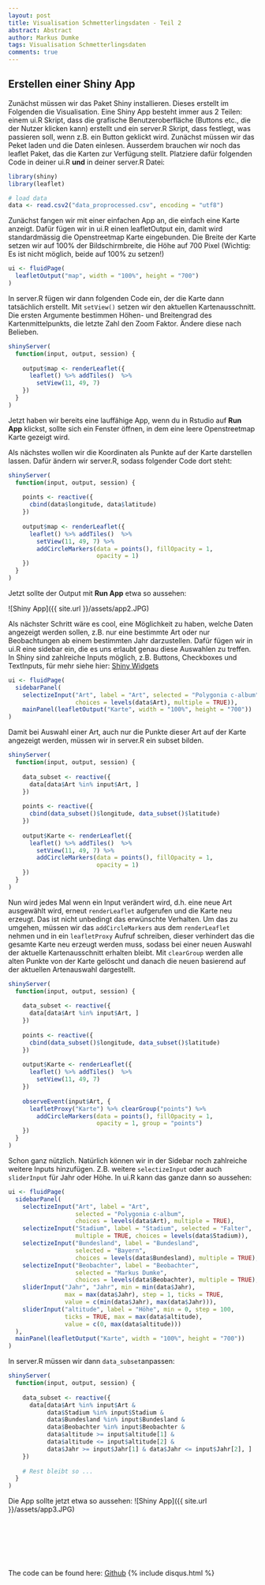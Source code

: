 ```yaml
---
layout: post
title: Visualisation Schmetterlingsdaten - Teil 2
abstract: Abstract
author: Markus Dumke
tags: Visualisation Schmetterlingsdaten
comments: true
---
```


## Erstellen einer Shiny App
Zunächst müssen wir das Paket Shiny installieren. Dieses erstellt im Folgenden die Visualisation. Eine Shiny App besteht immer aus 2 Teilen: einem ui.R Skript, dass die grafische Benutzeroberfläche (Buttons etc., die der Nutzer klicken kann) erstellt und ein server.R Skript, dass festlegt, was passieren soll, wenn z.B. ein Button geklickt wird. Zunächst müssen wir das Peket laden und die Daten einlesen. Ausserdem brauchen wir noch das leaflet Paket, das die Karten zur Verfügung stellt. Platziere dafür folgenden Code in deiner ui.R **und** in deiner server.R Datei:

```r
library(shiny)
library(leaflet)

# load data
data <- read.csv2("data_proprocessed.csv", encoding = "utf8")
```

Zunächst fangen wir mit einer einfachen App an, die einfach eine Karte anzeigt. Dafür fügen wir in ui.R einen leafletOutput ein, damit wird standardmässig die Openstreetmap Karte eingebunden. Die Breite der Karte setzen wir auf 100% der Bildschirmbreite, die Höhe auf 700 Pixel (Wichtig: Es ist nicht möglich, beide auf 100% zu setzen!)

```r
ui <- fluidPage(
  leafletOutput("map", width = "100%", height = "700")
)
```

In server.R fügen wir dann folgenden Code ein, der die Karte dann tatsächlich erstellt. Mit `setView()` setzen wir den aktuellen Kartenausschnitt. Die ersten Argumente bestimmen Höhen- und Breitengrad des Kartenmittelpunkts, die letzte Zahl den Zoom Faktor. Ändere diese nach Belieben.

```r
shinyServer(
  function(input, output, session) {
    
    output$map <- renderLeaflet({
      leaflet() %>% addTiles()  %>%
        setView(11, 49, 7)
    })
  }
)
```
Jetzt haben wir bereits eine lauffähige App, wenn du in Rstudio auf **Run App** klickst, sollte sich ein Fenster öffnen, in dem eine leere Openstreetmap Karte gezeigt wird.

Als nächstes wollen wir die Koordinaten als Punkte auf der Karte darstellen lassen. Dafür ändern wir server.R, sodass folgender Code dort steht:

```r
shinyServer(
  function(input, output, session) {
    
    points <- reactive({
      cbind(data$longitude, data$latitude)
    })
        
    output$map <- renderLeaflet({
      leaflet() %>% addTiles()  %>%
        setView(11, 49, 7) %>% 
        addCircleMarkers(data = points(), fillOpacity = 1, 
                         opacity = 1)
    })
  }
)
```

Jetzt sollte der Output mit **Run App** etwa so aussehen:

![Shiny App]({{ site.url }}/assets/app2.JPG)

Als nächster Schritt wäre es cool, eine Möglichkeit zu haben, welche Daten angezeigt werden sollen, z.B. nur eine bestimmte Art oder nur Beobachtungen ab einem bestimmten Jahr darzustellen.
Dafür fügen wir in ui.R eine sidebar ein, die es uns erlaubt genau diese Auswahlen zu treffen. In Shiny sind zahlreiche Inputs möglich, z.B. Buttons, Checkboxes und TextInputs, für mehr siehe hier: <a href="http://shiny.rstudio.com/gallery/widget-gallery.html" target="_blank">Shiny Widgets</a> 

```r
ui <- fluidPage(
  sidebarPanel(
    selectizeInput("Art", label = "Art", selected = "Polygonia c-album",
                   choices = levels(data$Art), multiple = TRUE)),
    mainPanel(leafletOutput("Karte", width = "100%", height = "700"))
)
```

Damit bei Auswahl einer Art, auch nur die Punkte dieser Art auf der Karte angezeigt werden, müssen wir in server.R ein subset bilden.

```r
shinyServer(
  function(input, output, session) {
    
    data_subset <- reactive({
      data[data$Art %in% input$Art, ]
    })
    
    points <- reactive({
      cbind(data_subset()$longitude, data_subset()$latitude)
    })
        
    output$Karte <- renderLeaflet({
      leaflet() %>% addTiles()  %>%
        setView(11, 49, 7) %>% 
        addCircleMarkers(data = points(), fillOpacity = 1, 
                         opacity = 1)
    })
  }
)
```

Nun wird jedes Mal wenn ein Input verändert wird, d.h. eine neue Art ausgewählt wird, erneut `renderLeaflet` aufgerufen und die Karte neu erzeugt. Das ist nicht unbedingt das erwünschte Verhalten. Um das zu umgehen, müssen wir das `addCircleMarkers` aus dem `renderLeaflet` nehmen und in ein `leafletProxy` Aufruf schreiben, dieser verhindert das die gesamte Karte neu erzeugt werden muss, sodass bei einer neuen Auswahl der aktuelle Kartenausschnitt erhalten bleibt. Mit `clearGroup` werden alle alten Punkte von der Karte gelöscht und danach die neuen basierend auf der aktuellen Artenauswahl dargestellt.

```r
shinyServer(
  function(input, output, session) {
    
    data_subset <- reactive({
      data[data$Art %in% input$Art, ]
    })
    
    points <- reactive({
      cbind(data_subset()$longitude, data_subset()$latitude)
    })
        
    output$Karte <- renderLeaflet({
      leaflet() %>% addTiles()  %>%
        setView(11, 49, 7)
    })
    
    observeEvent(input$Art, {
      leafletProxy("Karte") %>% clearGroup("points") %>%
        addCircleMarkers(data = points(), fillOpacity = 1, 
                         opacity = 1, group = "points")
    })
  }
)
```

Schon ganz nützlich. Natürlich können wir in der Sidebar noch zahlreiche weitere Inputs hinzufügen. Z.B. weitere `selectizeInput` oder auch `sliderInput` für Jahr oder Höhe. In ui.R kann das ganze dann so aussehen:

```r
ui <- fluidPage(
  sidebarPanel(
    selectizeInput("Art", label = "Art", 
                   selected = "Polygonia c-album",
                   choices = levels(data$Art), multiple = TRUE),
    selectizeInput("Stadium", label = "Stadium", selected = "Falter",
                   multiple = TRUE, choices = levels(data$Stadium)),
    selectizeInput("Bundesland", label = "Bundesland", 
                   selected = "Bayern", 
                   choices = levels(data$Bundesland), multiple = TRUE),
    selectizeInput("Beobachter", label = "Beobachter", 
                   selected = "Markus Dumke",
                   choices = levels(data$Beobachter), multiple = TRUE),
    sliderInput("Jahr", "Jahr", min = min(data$Jahr), 
                max = max(data$Jahr), step = 1, ticks = TRUE, 
                value = c(min(data$Jahr), max(data$Jahr))),
    sliderInput("altitude", label = "Höhe", min = 0, step = 100, 
                ticks = TRUE, max = max(data$altitude), 
                value = c(0, max(data$altitude)))
  ),
  mainPanel(leafletOutput("Karte", width = "100%", height = "700"))
)
```

In server.R müssen wir dann `data_subset`anpassen:

```r
shinyServer(
  function(input, output, session) {
    
    data_subset <- reactive({
      data[data$Art %in% input$Art & 
           data$Stadium %in% input$Stadium & 
           data$Bundesland %in% input$Bundesland & 
           data$Beobachter %in% input$Beobachter & 
           data$altitude >= input$altitude[1] & 
           data$altitude <= input$altitude[2] &
           data$Jahr >= input$Jahr[1] & data$Jahr <= input$Jahr[2], ]
    })
    
    # Rest bleibt so ...
  }
)
```

Die App sollte jetzt etwa so aussehen:
![Shiny App]({{ site.url }}/assets/app3.JPG)

```r

```

```r

```

```r

```

```r

```

```r

```

```r

```

```r

```



The code can be found here: [Github](https://github.com/markdumke/lepivis)
{% include disqus.html %}
